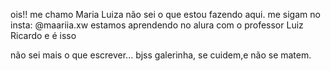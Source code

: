  ois!!
me chamo Maria Luiza
não sei o que estou fazendo aqui.
me sigam no insta: @maariia.xw
estamos aprendendo no alura com o professor Luiz Ricardo e é isso 

não sei mais o que escrever...
bjss galerinha, se cuidem,e não se matem.
